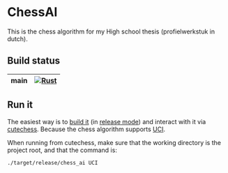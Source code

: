 # ChessAI

This is the chess algorithm for my High school thesis (profielwerkstuk in dutch).

## Build status

| main | [![Rust](https://github.com/Donkere-vader/chessai_rust/actions/workflows/rust.yml/badge.svg)](https://github.com/Donkere-vader/chessai_rust/actions/workflows/rust.yml) |
|---|---|

## Run it

The easiest way is to [build it](https://doc.rust-lang.org/book/ch01-03-hello-cargo.html#building-and-running-a-cargo-project) (in [release mode](https://doc.rust-lang.org/book/ch01-03-hello-cargo.html#building-for-release)) and interact with it via [cutechess](https://github.com/cutechess/cutechess). Because the chess algorithm supports [UCI](https://nl.wikipedia.org/wiki/Universal_Chess_Interface).

When running from cutechess, make sure that the working directory is the project root, and that the command is:

```sh
./target/release/chess_ai UCI
```
